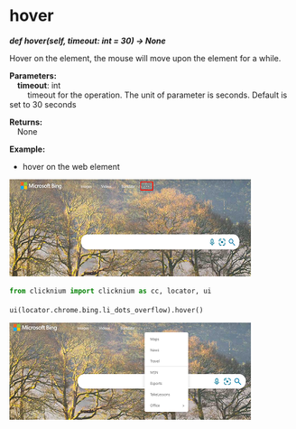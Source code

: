 # hover
***def hover(self, timeout: int = 30) -> None***  

Hover on the element, the mouse will move upon the element for a while.

**Parameters:**    
    &emsp;**timeout**: int  
        &emsp;&emsp; timeout for the operation. The unit of parameter is seconds. Default is set to 30 seconds  

**Returns:**  
    &emsp;None

**Example:**

- hover on the web element  
  
![sample](../../../img/hover_sample1.png)  

```python
from clicknium import clicknium as cc, locator, ui
    
ui(locator.chrome.bing.li_dots_overflow).hover()
```
![sample](../../../img/hover_sample2.png) 